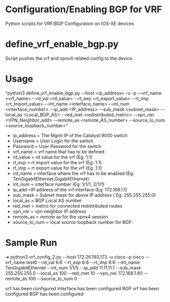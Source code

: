 # Configuration/Enabling BGP for VRF
Python scripts for VRF/BGP Configuration on IOS-XE devices

# define_vrf_enable_bgp.py
Script pushes the vrf and vpnv4  related config to the device.

# Usage
“python3 define_vrf_enable_bgp.py --host <ip_address> -u <username> -p <password> --vrf_name <vrf_name> --rd_val <rd_value> --rt_exp <rt_export_value> --rt_imp <rt_import_value> --int_name <interface_name> --int_num <interface_number>  --ip_add <IP_address> --sub_mask <subnet_mask> --local_as <Local_BGP_AS> --red_met <redistributed_metric> --vpn_nei <VPN_Neighbor_add> --remote_as <remote_AS_number> --source_lo_num <source_loopback_number>”

* ip_address = The Mgmt IP of the Catalyst 9000 switch 
* Username = User Login for the switch
* Password = User Password for the switch
* vrf_name = vrf name that has to be defined
* rd_value = rd value for the vrf (Eg: 1:1)
* rt_exp = rt import value for the vrf (Eg: 1:1)
* rt_imp = rt export value for the vrf (Eg: 1:1)
* int_name = interface where the vrf has to be enabled (Eg: TenGigabitEthernet,GigabitEthernet)
* int_num = interface number (Eg: 1/1/1, 2/1/1)
* ip_add =IP address of the vrf interface (Eg: 172.168.1.1)
* sub_mask = Subnet mask for above IP address ( Eg: 255.255.255.0)
* local_as = BGP Local AS number
* red_met = metric for connected redistributed routes
* vpn_nei = vpn neighbor IP address
* remote_as = remote as for the vpnv4 session
* source_lo_num = local source loopback number for BGP.

# Sample Run
➜ python3 vrf_config_2.py --host 172.26.193.173 -u cisco -p cisco --vrf_name test6 --rd_val 6:6 --rt_exp 6:6 --rt_imp 6:6 --int_name TenGigabitEthernet --int_num 1/1/5  --ip_add 11.11.11.1 --sub_mask 255.255.255.0 --local_as 100 --red_met 10 --vpn_nei 172.168.1.80 --remote_as 100 --source_lo_num 0

vrf has been configured
Interface has been configured
BGP vrf has been configured
BGP has been configured
